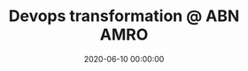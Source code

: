 ---
title: 'Devops transformation @ ABN AMRO'
description: >
 Many organisations execute IT transformations to be more efficient and effective. However, the context differs between organisations, and there is no blueprint to copy IT transformations across organisations. We need to listen to the signals from inside of the organisation, learn, and adapt. In this experience report, we detail our approach and learning for a DevOps transformation within a bank in The Netherlands. Our most valuable insight is to put people at the centre of the transformation since we work in a knowledge field.
conference: 'XP 2020'
type: 'talk'
location: 'Online'
website: 'https://www.agilealliance.org/xp2020/'
slides: 'https://speakerdeck.com/player/0a5b3827edc34ad299531da6e81abc50'
date: 2020-06-10 00:00:00
featured_image: '/images/speaking/2020-06-10-xp-2020-devopsday-devops-transformation-abn-amro.webp'
---